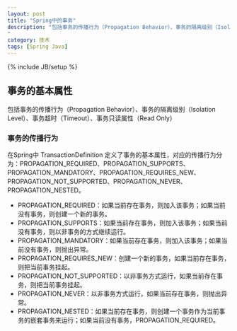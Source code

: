 ```yaml
---
layout: post
title: "Spring中的事务"
description: "包括事务的传播行为（Propagation Behavior）、事务的隔离级别（Isolation Level）、事务超时（Timeout）、事务只读属性（Read Only） 
"
category: 技术
tags: [Spring Java]
---
```

{% include JB/setup %}

## 事务的基本属性

包括事务的传播行为（Propagation Behavior）、事务的隔离级别（Isolation Level）、事务超时（Timeout）、事务只读属性（Read Only）

### 事务的传播行为

在Spring中 TransactionDefinition 定义了事务的基本属性，对应的传播行为分为：PROPAGATION_REQUIRED、PROPAGATION_SUPPORTS、PROPAGATION_MANDATORY、PROPAGATION_REQUIRES_NEW、PROPAGATION_NOT_SUPPORTED、PROPAGATION_NEVER、PROPAGATION_NESTED。

* PROPAGATION_REQUIRED：如果当前存在事务，则加入该事务；如果当前没有事务，则创建一个新的事务。
* PROPAGATION_SUPPORTS：如果当前存在事务，则加入该事务；如果当前没有事务，则以非事务的方式继续运行。
* PROPAGATION_MANDATORY：如果当前存在事务，则加入该事务；如果当前没有事务，则抛出异常。
* PROPAGATION_REQUIRES_NEW：创建一个新的事务，如果当前存在事务，则把当前事务挂起。
* PROPAGATION_NOT_SUPPORTED：以非事务方式运行，如果当前存在事务，则把当前事务挂起。
* PROPAGATION_NEVER：以非事务方式运行，如果当前存在事务，则抛出异常。
* PROPAGATION_NESTED：如果当前存在事务，则创建一个事务作为当前事务的嵌套事务来运行；如果当前没有事务，PROPAGATION_REQUIRED。



